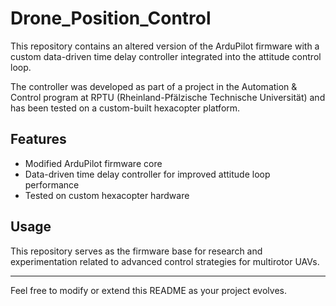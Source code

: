 # Drone_Position_Control

This repository contains an altered version of the ArduPilot firmware with a custom data-driven time delay controller integrated into the attitude control loop.

The controller was developed as part of a project in the Automation & Control program at RPTU (Rheinland-Pfälzische Technische Universität) and has been tested on a custom-built hexacopter platform.

## Features

- Modified ArduPilot firmware core
- Data-driven time delay controller for improved attitude loop performance
- Tested on custom hexacopter hardware

## Usage

This repository serves as the firmware base for research and experimentation related to advanced control strategies for multirotor UAVs.

---

Feel free to modify or extend this README as your project evolves.
